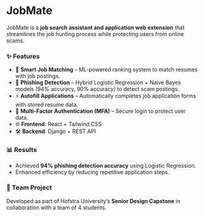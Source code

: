 # JobMate  
JobMate is a **job search assistant and application web extension** that streamlines the job hunting process while protecting users from online scams.  

### ✨ Features
- 🔎 **Smart Job Matching** – ML-powered ranking system to match resumes with job postings.  
- 🤖 **Phishing Detection** – Hybrid Logistic Regression + Naive Bayes models (94% accuracy, 90% accuracy) to detect scam postings.  
- ⚡ **Autofill Applications** – Automatically completes job application forms with stored resume data.  
- 🔐 **Multi-Factor Authentication (MFA)** – Secure login to protect user data.  
- 🌐 **Frontend**: React + Tailwind CSS  
- 🛠 **Backend**: Django + REST API  

### 📊 Results
- Achieved **94% phishing detection accuracy** using Logistic Regression.  
- Enhanced efficiency by reducing repetitive application steps.  

### 👥 Team Project
Developed as part of Hofstra University’s **Senior Design Capstone** in collaboration with a team of 4 students.
